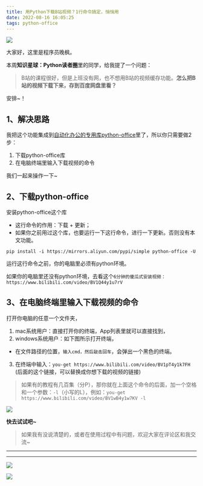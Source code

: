 ```yaml
---
title: 用Python下载B站视频？1行命令搞定，悄悄用
date: 2022-08-16 16:05:25
tags: python-office
---
```




![](https://www.python-office.com/api/img-cdn/python-office/you-get/cover.jpg)

大家好，这里是程序员晚枫。

本周**知识星球：Python读者圈**里的同学，给我提了一个问题：
> B站的课程很好，但是上班没有网，也不想用B站的视频缓存功能。**怎么把B站的视频下载下来，存到百度网盘里看？**

安排~！

## 1、解决思路

我把这个功能集成到[自动化办公的专用库python-office](http://t.cn/A6aWzuyn)里了，所以你只需要做2步：

1. 下载python-office库
2. 在电脑终端里输入下载视频的命令

我们一起来操作一下~
<!-- more -->

## 2、下载python-office

安装python-office这个库

- 这行命令的作用：下载 + 更新；
- 如果你之前用过这个库，也要运行一下这行命令，进行一下更新。否则没有本文功能。

```
pip install -i https://mirrors.aliyun.com/pypi/simple python-office -U
```

运行这行命令之前，你的电脑里必须有python环境。

如果你的电脑里还没有python环境，去看这个``6分钟的傻瓜式安装视频：https://www.bilibili.com/video/BV1Q44y1u7rV``

## 3、在电脑终端里输入下载视频的命令
打开你电脑的任意一个文件夹，
1. mac系统用户：直接打开你的终端，App列表里就可以直接找到，
2. windows系统用户：如下图所示打开终端，
  - 在文件路径的位置，``输入cmd，然后敲击回车``，会弹出一个黑色的终端。
3. 在终端中输入：``you-get https://www.bilibili.com/video/BV1pT4y1k7FH`` (后面的这个链接，可以替换成你想下载的视频的链接)

> 如果有的教程有几百集（分P），那你就在上面这个命令的后面，加一个空格和一个参数：``-l``（小写的L），例如：``you-get https://www.bilibili.com/video/BV1wB4y1w7KV -l``

![](https://www.python-office.com/api/img-cdn/python-office/you-get/cmd.jpg)


**快去试试吧~**

> 如果我有没说清楚的，或者在使用过程中有问题，欢迎大家在评论区和我交流~

----


---

![](https://python-office-1300615378.cos.ap-chongqing.myqcloud.com/fuli.jpg)

![](https://article-1300615378.cos.ap-nanjing.myqcloud.com/foot/moyu-web.jpg)